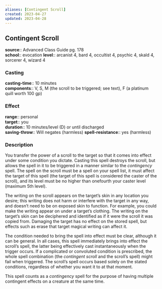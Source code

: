 ```yaml
---
aliases: [Contingent Scroll]
created: 2023-04-27
updated: 2023-04-28
---
```


## Contingent Scroll

**source**:: Advanced Class Guide pg. 178  
**school**:: evocation
**level**:: arcanist 4, bard 4, occultist 4, psychic 4, skald 4, sorcerer 4, wizard 4

### Casting

**casting-time**:: 10 minutes  
**components**:: V, S, M (the scroll to be triggered; see text), F (a platinum quill worth 100 gp)

### Effect

**range**:: personal  
**target**:: you  
**duration**:: 10 minutes/level (D) or until discharged  
**saving-throw**:: Will negates (harmless)
**spell-resistance**:: yes (harmless)

### Description

You transfer the power of a scroll to the target so that it comes into effect under some condition you dictate. Casting this spell destroys the scroll, but allows the spell in it to be triggered in a manner similar to the *contingency* spell. The spell on the scroll must be a spell on your spell list, it must affect the target of this spell (the target of this spell is considered the caster of the scroll), and its level must be no higher than onefourth your caster level (maximum 5th level).  
  
The writing on the scroll appears on the target’s skin in any location you desire; this writing does not harm or interfere with the target in any way, and doesn’t need to be on exposed skin to function. For example, you could make the writing appear on under a target’s clothing. The writing on the target’s skin can be deciphered and identified as if it were the scroll it was copied from. Damaging the target has no effect on the stored spell, but effects such as erase that target magical writing can affect it.  
  
The condition needed to bring the spell into effect must be clear, although it can be general. In all cases, this spell immediately brings into effect the scroll’s spell, the latter being effectively cast instantaneously when the trigger occurs. If a complicated or convoluted condition is prescribed, the whole spell combination (the *contingent scroll* and the scroll’s spell) might fail when triggered. The scroll’s spell occurs based solely on the stated conditions, regardless of whether you want it to at that moment.  
  
This spell counts as a *contingency* spell for the purpose of having multiple contingent effects on a creature at the same time.
